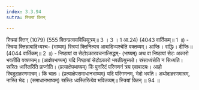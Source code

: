 ```yaml
---
index: 3.3.94
sutra: स्त्रियां क्तिन्

---
```

स्त्रियां क्तिन् (1079) (555 क्तिन्प्रत्ययविधिसूत्रम्॥ 3 । 3 । 1 आ.24) (4043 वार्तिकम्॥ 1 ॥) - स्त्रिया क्तिन्नाबादिभ्यश्च- (भाष्यम्) स्त्रियां क्तिनित्यत्र आबादिभ्यश्चेति वक्तव्यम्। आप्तिः। राद्धिः। दीप्तिः॥ (4044 वार्तिकम्॥ 2 ॥) - निष्ठायां वा सेटोऽकारवचनात्सिद्धम्- (भाष्यम्) अथ वा निष्ठायां सेटः अकारो भवतीति वक्तव्यम्॥ (आक्षेपभाष्यम्) यदि निष्ठायां सेटोऽकारो भवतीत्युच्यते। स्रंसाध्वंसेति न सिध्यति। स्रस्तिः ध्वस्तिरिति प्राप्नोति। (प्रत्याक्षेपभाष्यम्) किं पुनरिदं परिगणनं त्रय एवाबादयः। आहो स्विदुदाहरणमात्रम्। किं चातः। (प्रत्याक्षेपसमाधानभाष्यम्) यदि परिगणनम्, भेदो भवति। अथोदाहरणमात्रम्, नास्ति भेदः। (समाधानभाष्यम्) स्रस्तिः ध्वस्तिरित्येव भवितव्यम्॥ स्त्रियां क्तिन् ॥ 94 ॥